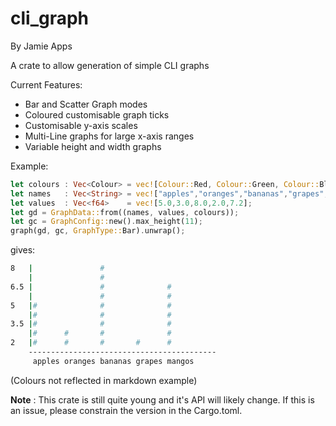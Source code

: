 # cli_graph
By Jamie Apps

A crate to allow generation of simple CLI graphs 

Current Features:
- Bar and Scatter Graph modes
- Coloured customisable graph ticks
- Customisable y-axis scales
- Multi-Line graphs for large x-axis ranges
- Variable height and width graphs


Example:

``` rust
let colours : Vec<Colour> = vec![Colour::Red, Colour::Green, Colour::Blue, Colour::Orange, Colour::Cyan];
let names   : Vec<String> = vec!["apples","oranges","bananas","grapes","mangos"].iter().map(|&s| s.to_owned() ).collect();
let values  : Vec<f64>    = vec![5.0,3.0,8.0,2.0,7.2];
let gd = GraphData::from((names, values, colours));
let gc = GraphConfig::new().max_height(11);
graph(gd, gc, GraphType::Bar).unwrap();
```

gives:
```bash
8   |               #                     
    |               #                     
6.5 |               #              #      
    |               #              #      
5   |#              #              #      
    |#              #              #      
3.5 |#              #              #      
    |#      #       #              #      
2   |#      #       #       #      #      
    ------------------------------------------
     apples oranges bananas grapes mangos
```
(Colours not reflected in markdown example)

**Note** : This crate is still quite young and it's API will likely change. If this is an issue, please constrain the version in the Cargo.toml.